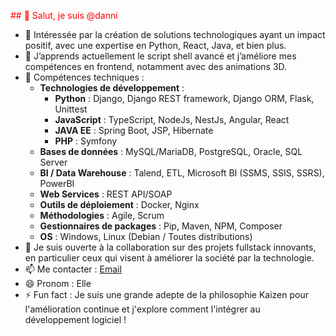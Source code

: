 <span style="color:red">## 👋 Salut, je suis @danni</span>

- 👀 Intéressée par la création de solutions technologiques ayant un impact positif, avec une expertise en Python, React, Java, et bien plus.
- 🌱 J’apprends actuellement le script shell avancé et j’améliore mes compétences en frontend, notamment avec des animations 3D.
- 💼 Compétences techniques : 
  - **Technologies de développement** : 
    - **Python** : Django, Django REST framework, Django ORM, Flask, Unittest
    - **JavaScript** : TypeScript, NodeJs, NestJs, Angular, React
    - **JAVA EE** : Spring Boot, JSP, Hibernate
    - **PHP** : Symfony
  - **Bases de données** : MySQL/MariaDB, PostgreSQL, Oracle, SQL Server
  - **BI / Data Warehouse** : Talend, ETL, Microsoft BI (SSMS, SSIS, SSRS), PowerBI
  - **Web Services** : REST API/SOAP
  - **Outils de déploiement** : Docker, Nginx
  - **Méthodologies** : Agile, Scrum
  - **Gestionnaires de packages** : Pip, Maven, NPM, Composer
  - **OS** : Windows, Linux (Debian / Toutes distributions)
- 💞️ Je suis ouverte à la collaboration sur des projets fullstack innovants, en particulier ceux qui visent à améliorer la société par la technologie.
- 📫 Me contacter : [Email](mailto:alphonse.danni@gmail.com)
- 😄 Pronom : Elle
- ⚡ Fun fact : Je suis une grande adepte de la philosophie Kaizen pour l'amélioration continue et j'explore comment l'intégrer au développement logiciel !


<!---
dannidotcom/dannidotcom is a ✨ special ✨ repository because its `README.md` (this file) appears on your GitHub profile.
You can click the Preview link to take a look at your changes.
--->
